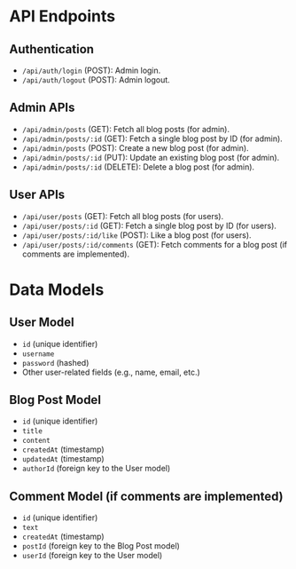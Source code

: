 # API Endpoints

## Authentication

- `/api/auth/login` (POST): Admin login.
- `/api/auth/logout` (POST): Admin logout.

## Admin APIs

- `/api/admin/posts` (GET): Fetch all blog posts (for admin).
- `/api/admin/posts/:id` (GET): Fetch a single blog post by ID (for admin).
- `/api/admin/posts` (POST): Create a new blog post (for admin).
- `/api/admin/posts/:id` (PUT): Update an existing blog post (for admin).
- `/api/admin/posts/:id` (DELETE): Delete a blog post (for admin).

## User APIs

- `/api/user/posts` (GET): Fetch all blog posts (for users).
- `/api/user/posts/:id` (GET): Fetch a single blog post by ID (for users).
- `/api/user/posts/:id/like` (POST): Like a blog post (for users).
- `/api/user/posts/:id/comments` (GET): Fetch comments for a blog post (if comments are implemented).

# Data Models

## User Model

- `id` (unique identifier)
- `username`
- `password` (hashed)
- Other user-related fields (e.g., name, email, etc.)

## Blog Post Model

- `id` (unique identifier)
- `title`
- `content`
- `createdAt` (timestamp)
- `updatedAt` (timestamp)
- `authorId` (foreign key to the User model)

## Comment Model (if comments are implemented)

- `id` (unique identifier)
- `text`
- `createdAt` (timestamp)
- `postId` (foreign key to the Blog Post model)
- `userId` (foreign key to the User model)

